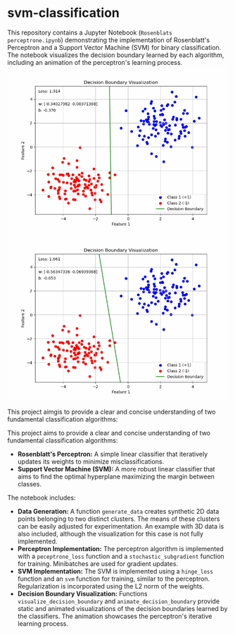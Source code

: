 # svm-classification

This repository contains a Jupyter Notebook (`Rosenblats perceptrone.ipynb`) demonstrating the implementation of Rosenblatt's Perceptron and a Support Vector Machine (SVM) for binary classification.  The notebook visualizes the decision boundary learned by each algorithm, including an animation of the perceptron's learning process.
![SVM Decision Boundary Animation](SVM2.gif) ![RP Decision Boundary Animation](decision_boundary2.gif)



This project aimgis to provide a clear and concise understanding of two fundamental classification algorithms:

This project aims to provide a clear and concise understanding of two fundamental classification algorithms:

* **Rosenblatt's Perceptron:** A simple linear classifier that iteratively updates its weights to minimize misclassifications.
* **Support Vector Machine (SVM):** A more robust linear classifier that aims to find the optimal hyperplane maximizing the margin between classes.

The notebook includes:

* **Data Generation:**  A function `generate_data` creates synthetic 2D data points belonging to two distinct clusters.  The means of these clusters can be easily adjusted for experimentation.  An example with 3D data is also included, although the visualization for this case is not fully implemented.
* **Perceptron Implementation:** The perceptron algorithm is implemented with a `peceptrone_loss` function and a `stochastic_subgradient` function for training.  Minibatches are used for gradient updates.
* **SVM Implementation:** The SVM is implemented using a `hinge_loss` function and an `svm` function for training, similar to the perceptron.  Regularization is incorporated using the L2 norm of the weights.
* **Decision Boundary Visualization:** Functions `visualize_decision_boundary` and `animate_decision_boundary` provide static and animated visualizations of the decision boundaries learned by the classifiers.  The animation showcases the perceptron's iterative learning process.
